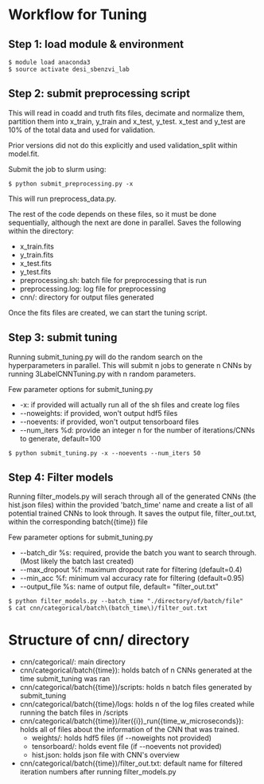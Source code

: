 # Workflow for Tuning

## Step 1: load module & environment
```
$ module load anaconda3
$ source activate desi_sbenzvi_lab
```

## Step 2: submit preprocessing script
This will read in coadd and truth fits files, decimate and normalize
them, partition them into x\_train, y\_train and x\_test, y\_test.
x\_test and y\_test are 10% of the total data and used for validation.

Prior versions did not do this explicitly and used validation\_split
within model.fit.

Submit the job to slurm using:
```
$ python submit_preprocessing.py -x
```
This will run preprocess\_data.py.

The rest of the code depends on these files, so it must be done 
sequentially, although the next are done in parallel.
Saves the following within the directory:
* x\_train.fits
* y\_train.fits
* x\_test.fits
* y\_test.fits
* preprocessing.sh: batch file for preprocessing that is run
* preprocessing.log: log file for preprocessing
* cnn/: directory for output files generated

Once the fits files are created, we can start the tuning script.

## Step 3: submit tuning
Running submit\_tuning.py will do the random search on the hyperparameters
in parallel.
This will submit n jobs to generate n CNNs by running 3LabelCNNTuning.py
with n random parameters.

Few parameter options for submit\_tuning.py
* -x: if provided will actually run all of the sh files and create log files
* --noweights: if provided, won't output hdf5 files
* --noevents: if provided, won't output tensorboard files
* --num\_iters %d: provide an integer n for the number of iterations/CNNs to 
generate, default=100

```
$ python submit_tuning.py -x --noevents --num_iters 50
```

## Step 4: Filter models
Running filter\_models.py will serach through all of the generated CNNs 
(the hist.json files) within the provided 'batch\_time' name and create a
list of all potential trained CNNs to look through. It saves the output
file, filter\_out.txt, within the corresponding batch({time}) file   

Few parameter options for submit\_tuning.py
* --batch\_dir %s: required, provide the batch you want to search through. 
(Most likely the batch last created)
* --max\_dropout %f: maximum dropout rate for filtering (default=0.4)
* --min\_acc %f: minimum val accuracy rate for filtering (default=0.95)
* --output\_file %s: name of output file, default= "filter\_out.txt"
```
$ python filter_models.py --batch_time "./directory/of/batch/file"
$ cat cnn/categorical/batch\(batch_time\)/filter_out.txt 
```

# Structure of cnn/ directory
* cnn/categorical/: main directory
* cnn/categorical/batch({time}): holds batch of n CNNs generated at the time 
submit\_tuning was ran
* cnn/categorical/batch({time})/scripts: holds n batch files generated by 
submit\_tuning
* cnn/categorical/batch({time}/logs: holds n of the log files created while
running the batch files in /scripts
* cnn/categorical/batch({time})/iter({i})\_run({time\_w\_microseconds}): holds
 all of files about the information of the CNN that was trained.
	* weights/: holds hdf5 files (if --noweights not provided)
	* tensorboard/: holds event file (if --noevents not provided)
	* hist.json: holds json file with CNN's overview
* cnn/categorical/batch({time})/filter\_out.txt: default name for filtered iteration numbers after running filter\_models.py


